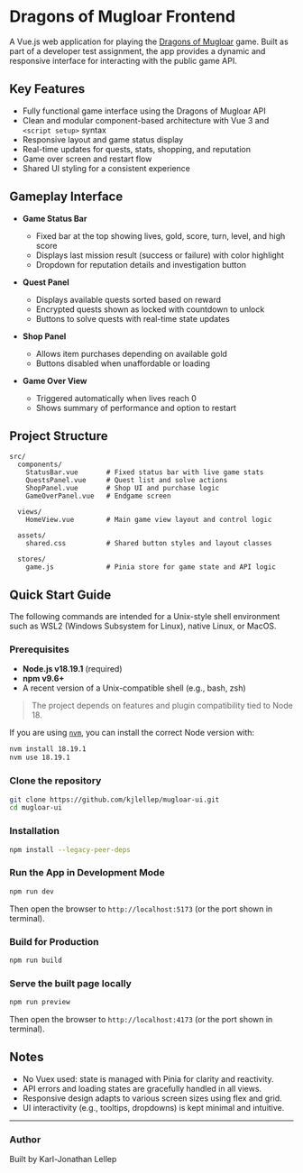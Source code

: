 # Dragons of Mugloar Frontend

A Vue.js web application for playing the [Dragons of Mugloar](https://dragonsofmugloar.com) game. Built as part of a developer test assignment, the app provides a dynamic and responsive interface for interacting with the public game API.

## Key Features

- Fully functional game interface using the Dragons of Mugloar API
- Clean and modular component-based architecture with Vue 3 and `<script setup>` syntax
- Responsive layout and game status display
- Real-time updates for quests, stats, shopping, and reputation
- Game over screen and restart flow
- Shared UI styling for a consistent experience

## Gameplay Interface

- **Game Status Bar**

  - Fixed bar at the top showing lives, gold, score, turn, level, and high score
  - Displays last mission result (success or failure) with color highlight
  - Dropdown for reputation details and investigation button

- **Quest Panel**

  - Displays available quests sorted based on reward
  - Encrypted quests shown as locked with countdown to unlock
  - Buttons to solve quests with real-time state updates

- **Shop Panel**

  - Allows item purchases depending on available gold
  - Buttons disabled when unaffordable or loading

- **Game Over View**

  - Triggered automatically when lives reach 0
  - Shows summary of performance and option to restart

## Project Structure

```
src/
  components/
    StatusBar.vue       # Fixed status bar with live game stats
    QuestsPanel.vue     # Quest list and solve actions
    ShopPanel.vue       # Shop UI and purchase logic
    GameOverPanel.vue   # Endgame screen

  views/
    HomeView.vue        # Main game view layout and control logic

  assets/
    shared.css          # Shared button styles and layout classes

  stores/
    game.js             # Pinia store for game state and API logic
```

## Quick Start Guide

The following commands are intended for a Unix-style shell environment such as WSL2 (Windows Subsystem for Linux), native Linux, or MacOS.

### Prerequisites

- **Node.js v18.19.1** (required)
- **npm v9.6+**
- A recent version of a Unix-compatible shell (e.g., bash, zsh)

> The project depends on features and plugin compatibility tied to Node 18.

If you are using [`nvm`](https://github.com/nvm-sh/nvm), you can install the correct Node version with:

```bash
nvm install 18.19.1
nvm use 18.19.1
```

### Clone the repository

```bash
git clone https://github.com/kjlellep/mugloar-ui.git
cd mugloar-ui
```

### Installation

```bash
npm install --legacy-peer-deps
```

### Run the App in Development Mode

```bash
npm run dev
```

Then open the browser to `http://localhost:5173` (or the port shown in terminal).

### Build for Production

```bash
npm run build
```

### Serve the built page locally

```bash
npm run preview
```

Then open the browser to `http://localhost:4173` (or the port shown in terminal).

## Notes

- No Vuex used: state is managed with Pinia for clarity and reactivity.
- API errors and loading states are gracefully handled in all views.
- Responsive design adapts to various screen sizes using flex and grid.
- UI interactivity (e.g., tooltips, dropdowns) is kept minimal and intuitive.

---

### Author

Built by Karl-Jonathan Lellep
